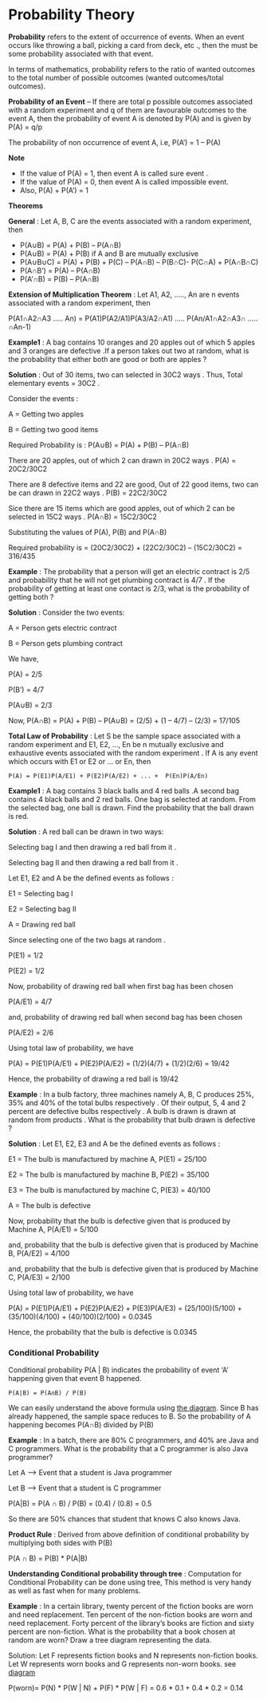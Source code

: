 # Probability Theory

**Probability** refers to the extent of occurrence of events. When an event occurs like throwing a ball, picking a card from deck, etc ., then the must be some probability associated with that event.

In terms of mathematics, probability refers to the ratio of wanted outcomes to the total number of possible outcomes (wanted outcomes/total outcomes). 

**Probability of an Event** – If there are total p possible outcomes associated with a random experiment and q of them are favourable outcomes to the event A, then the probability of event A is denoted by P(A) and is given by P(A) = q/p 

The probability of non occurrence of event A, i.e, P(A’) = 1 – P(A)

**Note**

- If the value of P(A) = 1, then event A is called sure event .
- If the value of P(A) = 0, then event A is called impossible event.
- Also, P(A) + P(A’) = 1

**Theorems**

**General** : Let A, B, C are the events associated with a random experiment, then

- P(A∪B) = P(A) + P(B) – P(A∩B)
- P(A∪B) = P(A) + P(B) if A and B are mutually exclusive
- P(A∪B∪C) = P(A) + P(B) + P(C) – P(A∩B) – P(B∩C)- P(C∩A) + P(A∩B∩C)
- P(A∩B’) = P(A) – P(A∩B)
- P(A’∩B) = P(B) – P(A∩B)

**Extension of Multiplication Theorem** : Let A1, A2, ….., An are n events associated with a random experiment, then

P(A1∩A2∩A3 ….. An) = P(A1)P(A2/A1)P(A3/A2∩A1) ….. P(An/A1∩A2∩A3∩ ….. ∩An-1)

**Example1** : A bag contains 10 oranges and 20 apples out of which 5 apples and 3 oranges are defective .If a person takes out two at random, what is the probability that either both are good or both are apples ?

**Solution** : Out of 30 items, two can selected in 30C2 ways . Thus, Total elementary events = 30C2 .

Consider the events :

A = Getting two apples

B = Getting two good items

Required Probability is : P(A∪B) = P(A) + P(B) – P(A∩B) 

There are 20 apples, out of which 2 can drawn in 20C2 ways . P(A) = 20C2/30C2

There are 8 defective items and 22 are good, Out of 22 good items, two can be can drawn in 22C2 ways . P(B) = 22C2/30C2

Sice there are 15 items which are good apples, out of which 2 can be selected in 15C2 ways . P(A∩B) = 15C2/30C2

Substituting the values of P(A), P(B) and P(A∩B) 

Required probability is = (20C2/30C2) + (22C2/30C2) – (15C2/30C2) = 316/435

**Example** : The probability that a person will get an electric contract is 2/5 and probability that he will not get plumbing contract is 4/7 . If the probability of getting at least one contact is 2/3, what is the probability of getting both ?

**Solution** : Consider the two events:

A = Person gets electric contract

B = Person gets plumbing contract

We have,

P(A) = 2/5

P(B’) = 4/7

P(A∪B) = 2/3

Now, P(A∩B) = P(A) + P(B) – P(A∪B) = (2/5) + (1 – 4/7) – (2/3) = 17/105

**Total Law of Probability** : Let S be the sample space associated with a random experiment and E1, E2, …, En be n mutually exclusive and exhaustive events associated with the random experiment . If A is any event which occurs with E1 or E2 or … or En, then

```P(A) = P(E1)P(A/E1) + P(E2)P(A/E2) + ... +  P(En)P(A/En)```

**Example1** : A bag contains 3 black balls and 4 red balls .A second bag contains 4 black balls and 2 red balls. One bag is selected at random. From the selected bag, one ball is drawn. Find the probability that the ball drawn is red.

**Solution** :
A red ball can be drawn in two ways:

Selecting bag I and then drawing a red ball from it .

Selecting bag II and then drawing a red ball from it .

Let E1, E2 and A be the defined events as follows :

E1 = Selecting bag I

E2 = Selecting bag II

A = Drawing red ball

Since selecting one of the two bags at random .

P(E1) = 1/2

P(E2) = 1/2

Now, probability of drawing red ball when first bag has been chosen

P(A/E1) = 4/7

and, probability of drawing red ball when second bag has been chosen

P(A/E2) = 2/6

Using total law of probability, we have

P(A) = P(E1)P(A/E1) + P(E2)P(A/E2) = (1/2)(4/7) + (1/2)(2/6) = 19/42

Hence, the probability of drawing a red ball is 19/42

**Example** : In a bulb factory, three machines namely A, B, C produces 25%, 35% and 40% of the total bulbs respectively . Of their output, 5, 4 and 2 percent are defective bulbs respectively . A bulb is drawn is drawn at random from products . What is the probability that bulb drawn is defective ?

**Solution** : Let E1, E2, E3 and A be the defined events as follows :

E1 = The bulb is manufactured by machine A, P(E1) = 25/100

E2 = The bulb is manufactured by machine B, P(E2) = 35/100

E3 = The bulb is manufactured by machine C, P(E3) = 40/100

A = The bulb is defective 

Now, probability that the bulb is defective given that is produced by Machine A, P(A/E1) = 5/100

and, probability that the bulb is defective given that is produced by Machine B, P(A/E2) = 4/100

and, probability that the bulb is defective given that is produced by Machine C, P(A/E3) = 2/100

Using total law of probability, we have

P(A) = P(E1)P(A/E1) + P(E2)P(A/E2) + P(E3)P(A/E3) = (25/100)(5/100) + (35/100)(4/100) + (40/100)(2/100) = 0.0345

Hence, the probability that the bulb is defective is 0.0345

### Conditional Probability

Conditional probability P(A | B) indicates the probability of event ‘A’ happening given that event B happened.
    
```P(A|B) = P(A∩B) / P(B)```

We can easily understand the above formula using [the diagram](https://github.com/Khaled-Mahmmoud/MyCompetitiveProgramming/blob/master/img/Math/conditional_probab.png). Since B has already happened, the sample space reduces to B. So the probability of A happening becomes P(A∩B) divided by P(B)

**Example** : In a batch, there are 80% C programmers, and 40% are Java and C programmers. What is the probability that a C programmer is also Java programmer?

Let A --> Event that a student is Java programmer

Let B --> Event that a student is C programmer
    
P(A|B) = P(A ∩ B) / P(B) = (0.4) / (0.8) = 0.5

So there are 50% chances that student that knows C also knows Java.

**Product Rule** : Derived from above definition of conditional probability by multiplying both sides with P(B)

P(A ∩ B) = P(B) * P(A|B) 

**Understanding Conditional probability through tree** :
Computation for Conditional Probability can be done using tree, This method is very handy as well as fast when for many problems.

**Example** : In a certain library, twenty percent of the fiction books are worn and need replacement. Ten percent of the non-fiction books are worn and need replacement. Forty percent of the library’s books are fiction and sixty percent are non-fiction. What is the probability that a book chosen at random are worn? Draw a tree diagram representing the data.

Solution: Let F represents fiction books and N represents non-fiction books. Let W represents worn books and G represents non-worn books. see [diagram](https://github.com/Khaled-Mahmmoud/MyCompetitiveProgramming/blob/master/img/Math/condi.png)


P(worn)= P(N) * P(W | N) + P(F) * P(W | F) = 0.6 * 0.1  +  0.4 * 0.2  = 0.14

